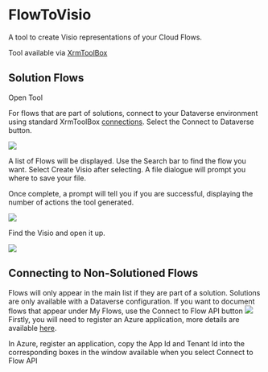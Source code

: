 # FlowToVisio

A tool to create Visio representations of your Cloud Flows.

Tool available via [XrmToolBox](https://www.xrmtoolbox.com/plugins/LinkeD365.FlowToVisio/)

## Solution Flows

Open Tool

For flows that are part of solutions, connect to your Dataverse environment using standard XrmToolBox [connections](https://www.xrmtoolbox.com/documentation/for-users/manage-connections/). Select the Connect to Dataverse button.

![](https://user-images.githubusercontent.com/43988771/106387685-c2f43b80-63d2-11eb-80e8-bcf3a25a9111.png)

A list of Flows will be displayed. Use the Search bar to find the flow you want. Select Create Visio after selecting. A file dialogue will prompt you where to save your file.

Once complete, a prompt will tell you if you are successful, displaying the number of actions the tool generated.

![](https://user-images.githubusercontent.com/43988771/106387742-0ea6e500-63d3-11eb-9f77-55475121e6ce.png)

Find the Visio and open it up.

![](https://user-images.githubusercontent.com/43988771/106387764-28482c80-63d3-11eb-9af3-92eda5d70867.png)

## Connecting to Non-Solutioned Flows

Flows will only appear in the main list if they are part of a solution. Solutions are only available with a Dataverse configuration. If you want to document flows that appear under My Flows, use the Connect to Flow API button
![](https://user-images.githubusercontent.com/43988771/106387955-2894f780-63d4-11eb-988c-3c49cfb677e2.png)
Firstly, you will need to register an Azure application, more details are available [here](https://docs.microsoft.com/en-us/azure/active-directory/develop/quickstart-register-app). 

In Azure, register an application, copy the App Id and Tenant Id into the corresponding boxes in the window available when you select Connect to Flow API

